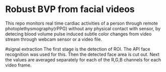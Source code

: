 # Robust BVP from facial videos
This repo monitors real time cardiac activities of a person through remote photoplethysmography(rPPG) without any physical contact with sensor, by detecing blood volume pulse induced subtle color changes from video stream through webcam sensor or a video file.

#signal extraction
The first stage is the detection of ROI. The API face recognition was used for this.
Then the detected face area is cut out. 
Next the values are averaged separately for each of the R,G,B channels for each video frame.
